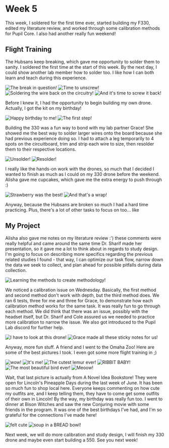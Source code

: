 # Week 5

This week, I soldered for the first time ever, started building my F330, edited my literature review, and worked through some calibration methods for Pupil Core. I also had another really fun weekend!



## Flight Training

The Hubsans keep breaking, which gave me opportunity to solder them to sanity. I soldered the first time at the start of this week. By the next day, I could show another lab member how to solder too. I like how I can both learn and teach during this experience. 

![The break in question! ](HallasWK5-01.jpg) ![Time to unscrew! ](HallasWK5-02.jpg)
![Soldering the wire back on the circuitry! ](HallasWK5-03.jpg) ![And it's time to screw it back! ](HallasWK5-04.jpg)

Before I knew it, I had the opportunity to begin building my own drone. Actually, I got the kit on my birthday! 

![Happy birthday to me! ](HallasWK5-14.jpg) ![The first step! ](HallasWK5-15.jpg)

Building the 330 was a fun way to bond with my lab partner Grace! She showed me the best way to solder larger wires onto the board because she had previous experience doing so. I had to attach a leg temporarily to 4 spots on the circuitboard, trim and strip each wire to size, then resolder them to their respective locations. 

![Unsolder! ](HallasWK5-16.jpg) ![Resolder! ](HallasWK5-17.jpg) 

I really like the hands-on work with the drones, so much that I decided I wanted to finish as much as I could on my 330 drone before the weekend. Alisha gave me cupcakes, which gave me the extra energy to push through :)

![Strawberry was the best! ](HallasWK5-20.jpg) ![And that's a wrap! ](HallasWK5-21.jpg) 

Anyway, because the Hubsans are broken so much I had a hard time practicing. Plus, there's a lot of other tasks to focus on too... like



## My Project


Alisha also gave me notes on my literature review :') these comments were really helpful and came around the same time Dr. Sharif made her presentation, so it gave me a lot to think about in regards to study design. I'm going to focus on describing more specifics regarding the previous related studies I found - that way, I can optimize our task flow, narrow down the data we seek to collect, and plan ahead for possible pitfalls during data collection.

![Learning the methods to create methodology! ](HallasWK5-13.jpg)



We noticed a calibration issue on Wednesday. Basically, the first method and second method don't work with depth, but the third method does. We ran 6 tests, three for me and three for Grace, to demonstrate how each calibration method works for the same task. It was really fun to go through each method. We did think that there was an issue, possibly with the headset itself, but Dr. Sharif and Cole assured us we needed to practice more calibration to narrow the issue. We also got introduced to the Pupil Lab discord for further help. 

![I have to look at this drone! ](HallasWK5-05.jpg) ![Grace made all these sticky notes for us! ](HallasWK5-06.jpg)



Anyway, more fun stuff. A friend and I went to the Omaha Zoo! Here are some of the best pictures I took. I even got some more flight training in ;)

![wow! ](HallasWK5-08.jpg) ![It's me! ](HallasWK5-10.jpg)
![The cutest lemur ever! ](HallasWK5-11.jpg) ![RIBBIT BABY! ](HallasWK5-09.jpg)
![The most beautiful bird ever! ](HallasWK5-12.jpg) ![Meoow! ](HallasWK5-07.jpg)

Wait, that last picture is actually from A Novel Idea Bookstore! They were open for Lincoln's Pineapple Days during the last week of June. It has been so much fun to shop local here. Everyone keeps commenting on how cute my outfits are, and I keep telling them, they have to come get some outfits of their own in Lincoln! By the way, my birthday was really fun too. I went to dinner at Bison Witches and saw the new Conjuring movie with some friends in the program. It was one of the best birthdays I've had, and I'm so grateful for the connections I've made here!

![felt cute ](HallasWK5-18.jpg) ![soup in a BREAD bowl! ](HallasWK5-19.jpg) 

Next week, we will do more calibration and study design, I will finish my 330 drone and maybe even start building a 550. See you next week!